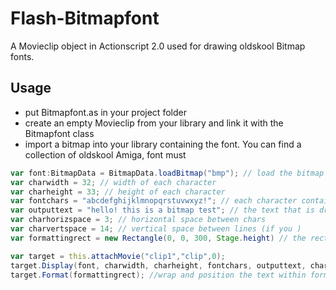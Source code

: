# Flash-Bitmapfont
A Movieclip object in Actionscript 2.0 used for drawing oldskool Bitmap fonts.


## Usage
- put Bitmapfont.as in your project folder
- create an empty Movieclip from your library and link it with the Bitmapfont class
- import a bitmap into your library containing the font. You can find a collection of oldskool Amiga, font must
```actionscript
var font:BitmapData = BitmapData.loadBitmap("bmp"); // load the bitmap
var charwidth = 32; // width of each character
var charheight = 33; // height of each character
var fontchars = "abcdefghijklmnopqrstuvwxyz!"; // each character contained in the font in order 
var outputtext = "hello! this is a bitmap test"; // the text that is drawn from the font
var charhorizspace = 3; // horizontal space between chars
var charvertspace = 14; // vertical space between lines (if you )
var formattingrect = new Rectangle(0, 0, 300, Stage.height) // the rectangle bounds by which to position and wrap the text, if width = 0 then it wont wrap.

var target = this.attachMovie("clip1","clip",0);
target.Display(font, charwidth, charheight, fontchars, outputtext, charhorizspace, charvertspace); // draws the text at coords 0,0
target.Format(formattingrect); //wrap and position the text within formattingrect
```
